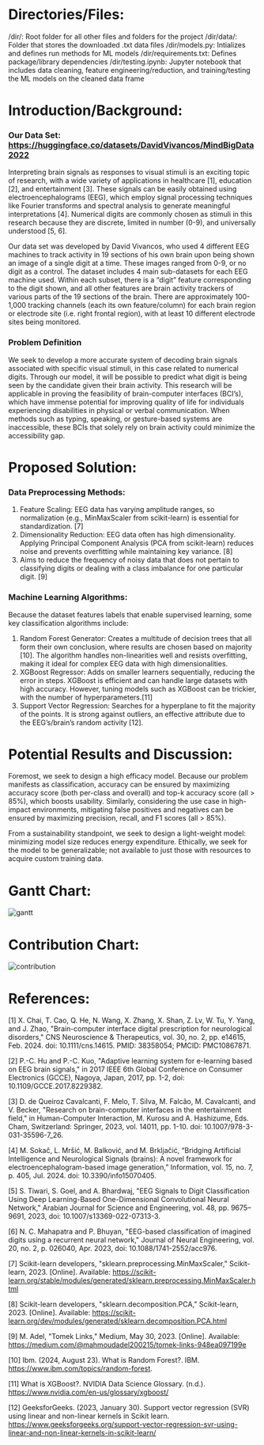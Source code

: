 # Directories/Files:
/dir/: Root folder for all other files and folders for the project 
/dir/data/: Folder that stores the downloaded .txt data files
/dir/models.py: Intializes and defines run methods for ML models
/dir/requirements.txt: Defines package/library dependencies 
/dir/testing.ipynb: Jupyter notebook that includes data cleaning, feature engineering/reduction, and training/testing the ML models on the cleaned data frame

# Introduction/Background:

### Our Data Set: https://huggingface.co/datasets/DavidVivancos/MindBigData2022 
Interpreting brain signals as responses to visual stimuli is an exciting topic of research, with a wide variety of applications in healthcare [1], education [2], and entertainment [3]. These signals can be easily obtained using electroencephalograms (EEG), which employ signal processing techniques like Fourier transforms and spectral analysis to generate meaningful interpretations [4]. Numerical digits are commonly chosen as stimuli in this research because they are discrete, limited in number (0-9), and universally understood [5, 6].

Our data set was developed by David Vivancos, who used 4 different EEG machines to track activity in 19 sections of his own brain upon being shown an image of a single digit at a time. These images ranged from 0-9, or no digit as a control. The dataset includes 4 main sub-datasets for each EEG machine used. Within each subset, there is a “digit” feature corresponding to the digit shown, and all other features are brain activity trackers of various parts of the 19 sections of the brain. There are approximately 100-1,000 tracking channels (each its own feature/column) for each brain region or electrode site (i.e. right frontal region), with at least 10 different electrode sites being monitored.

### Problem Definition
We seek to develop a more accurate system of decoding brain signals associated with specific visual stimuli, in this case related to numerical digits. Through our model, it will be possible to predict what digit is being seen by the candidate given their brain activity.
This research will be applicable in proving the feasibility of brain-computer interfaces (BCI’s), which have immense potential for improving quality of life for individuals experiencing disabilities in physical or verbal communication. When methods such as typing, speaking, or gesture-based systems are inaccessible, these BCIs that solely rely on brain activity could minimize the accessibility gap.



# Proposed Solution:

### Data Preprocessing Methods:
1. Feature Scaling: EEG data has varying amplitude ranges, so normalization (e.g., MinMaxScaler from scikit-learn) is essential for standardization. [7]
2. Dimensionality Reduction: EEG data often has high dimensionality. Applying Principal Component Analysis (PCA from scikit-learn) reduces noise and prevents overfitting while maintaining key variance. [8]
3. Aims to reduce the frequency of noisy data that does not pertain to classifying digits or dealing with a class imbalance for one particular digit. [9]


### Machine Learning Algorithms:
Because the dataset features labels that enable supervised learning, some key classification algorithms include:
1. Random Forest Generator: Creates a multitude of decision trees that all form their own conclusion, where results are chosen based on majority [10]. The algorithm handles non-linearities well and resists overfitting, making it ideal for complex EEG data with high dimensionalities.
2. XGBoost Regressor: Adds on smaller learners sequentially, reducing the error in steps. XGBoost is efficient and can handle large datasets with high accuracy. However, tuning models such as XGBoost can be trickier, with the number of hyperparameters.[11]
3. Support Vector Regression: Searches for a hyperplane to fit the majority of the points. It is strong against outliers, an effective attribute due to the EEG’s/brain’s random activity [12].



# Potential Results and Discussion:

Foremost, we seek to design a high efficacy model. Because our problem manifests as classification, accuracy can be ensured by maximizing accuracy score (both per-class and overall) and top-k accuracy score (all > 85%), which boosts usability. Similarly, considering the use case in high-impact environments, mitigating false positives and negatives can be ensured by maximizing precision, recall, and F1 scores (all > 85%).

From a sustainability standpoint, we seek to design a light-weight model: minimizing model size reduces energy expenditure. Ethically, we seek for the model to be generalizable; not available to just those with resources to acquire custom training data.

# Gantt Chart:

![gantt](http://johannesq23.github.io/gantt.png)

# Contribution Chart:

![contribution](http://johannesq23.github.io/contributions.png)

# References:

[1] X. Chai, T. Cao, Q. He, N. Wang, X. Zhang, X. Shan, Z. Lv, W. Tu, Y. Yang, and J. Zhao, "Brain-computer interface digital prescription for neurological disorders," CNS Neuroscience & Therapeutics, vol. 30, no. 2, pp. e14615, Feb. 2024. doi: 10.1111/cns.14615. PMID: 38358054; PMCID: PMC10867871.

[2] P.-C. Hu and P.-C. Kuo, "Adaptive learning system for e-learning based on EEG brain signals," in 2017 IEEE 6th Global Conference on Consumer Electronics (GCCE), Nagoya, Japan, 2017, pp. 1-2, doi: 10.1109/GCCE.2017.8229382.

[3] D. de Queiroz Cavalcanti, F. Melo, T. Silva, M. Falcão, M. Cavalcanti, and V. Becker, "Research on brain-computer interfaces in the entertainment field," in Human-Computer Interaction, M. Kurosu and A. Hashizume, Eds. Cham, Switzerland: Springer, 2023, vol. 14011, pp. 1-10. doi: 10.1007/978-3-031-35596-7_26.

[4] M. Sokač, L. Mršić, M. Balković, and M. Brkljačić, “Bridging Artificial Intelligence and Neurological Signals (brains): A novel framework for electroencephalogram-based image generation,” Information, vol. 15, no. 7, p. 405, Jul. 2024. doi: 10.3390/info15070405.

[5] S. Tiwari, S. Goel, and A. Bhardwaj, "EEG Signals to Digit Classification Using Deep Learning-Based One-Dimensional Convolutional Neural Network," Arabian Journal for Science and Engineering, vol. 48, pp. 9675–9691, 2023, doi: 10.1007/s13369-022-07313-3.

[6] N. C. Mahapatra and P. Bhuyan, "EEG-based classification of imagined digits using a recurrent neural network," Journal of Neural Engineering, vol. 20, no. 2, p. 026040, Apr. 2023, doi: 10.1088/1741-2552/acc976.

[7] Scikit-learn developers, "sklearn.preprocessing.MinMaxScaler," Scikit-learn, 2023. [Online]. Available: https://scikit-learn.org/stable/modules/generated/sklearn.preprocessing.MinMaxScaler.html

[8] Scikit-learn developers, "sklearn.decomposition.PCA," Scikit-learn, 2023. [Online]. Available: https://scikit-learn.org/dev/modules/generated/sklearn.decomposition.PCA.html

[9] M. Adel, "Tomek Links," Medium, May 30, 2023. [Online]. Available: https://medium.com/@mahmoudadel200215/tomek-links-948ea097199e

[10] Ibm. (2024, August 23). What is Random Forest?. IBM. https://www.ibm.com/topics/random-forest. 

[11] What is XGBoost?. NVIDIA Data Science Glossary. (n.d.). https://www.nvidia.com/en-us/glossary/xgboost/ 

[12] GeeksforGeeks. (2023, January 30). Support vector regression (SVR) using linear and non-linear kernels in Scikit learn. https://www.geeksforgeeks.org/support-vector-regression-svr-using-linear-and-non-linear-kernels-in-scikit-learn/ 


